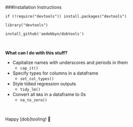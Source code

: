 
###Installation Instructions


`if (!require("devtools")) install.packages("devtools")`

`library("devtools")`

`install_github('aedobbyn/dobtools')`

<br>


**What can I do with this stuff?**

* Capitalize names with underscores and periods in them 
    * `cap_it()`
* Specify types for columns in a dataframe
    * `set_col_types()`
* Style tidied regression outputs
    * `tidy_lm()`
* Convert all `NA`s in a dataframe to 0s
    * `na_to_zero()`

<br>

Happy [dob]tooling! :hammer: